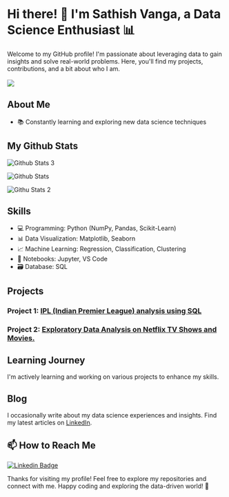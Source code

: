 
# Hi there! 👋 I'm Sathish Vanga, a Data Science Enthusiast 📊

Welcome to my GitHub profile! I'm passionate about leveraging data to gain insights and solve real-world problems. Here, you'll find my projects, contributions, and a bit about who I am.
<br>
<br>
![](https://komarev.com/ghpvc/?username=your-github-sathishvanga&color=brightgreen)

## About Me
- 📚 Constantly learning and exploring new data science techniques

## My Github Stats

![Github Stats 3](https://github-readme-stats.vercel.app/api?username=sathishvanga)
  

  ![Github Stats](https://github-readme-streak-stats.herokuapp.com/?user=sathishvanga)

  ![Githu Stats 2](https://github-readme-stats.vercel.app/api/top-langs/?username=sathishvanga)

## Skills

- 💻 Programming: Python (NumPy, Pandas, Scikit-Learn)
- 📊 Data Visualization: Matplotlib, Seaborn
- 📈 Machine Learning: Regression, Classification, Clustering
- 📓 Notebooks: Jupyter, VS Code
- 🗃️ Database: SQL

## Projects

### Project 1: [IPL (Indian Premier League) analysis using SQL](https://github.com/sathishvanga/IPL_Analysis_SQL)


### Project 2: [Exploratory Data Analysis on Netflix TV Shows and Movies.](https://github.com/sathishvanga/Netflix_EDA)


## Learning Journey

I'm actively learning and working on various projects to enhance my skills.

## Blog

I occasionally write about my data science experiences and insights. Find my latest articles on [LinkedIn](https://www.linkedin.com/posts/sathish-vanga_pythonprogramming-dataanalysis-datavisualization-activity-7136021119962152960-m0Bi?utm_source=share&utm_medium=member_desktop).

## 📫 How to Reach Me

[![Linkedin Badge](https://img.shields.io/badge/-LinkedIn-blue?style=flat-square&logo=Linkedin&logoColor=white&link=https://www.linkedin.com/in/sathishvanga)](https://www.linkedin.com/in/sathish-vanga/)



Thanks for visiting my profile! Feel free to explore my repositories and connect with me.
Happy coding and exploring the data-driven world! 🚀
